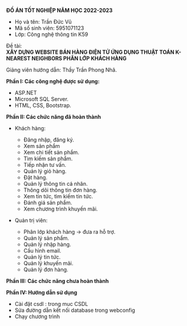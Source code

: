 
**ĐỒ ÁN TỐT NGHIỆP NĂM HỌC 2022-2023**

- Họ và tên: Trần Đức Vũ
- Mã số sinh viên: 5951071123
- Lớp: Công nghệ thông tin K59

Đề tài:  
                **XÂY DỰNG WEBSITE BÁN HÀNG ĐIỆN TỬ**
  **ỨNG DỤNG THUẬT TOÁN K-NEAREST NEIGHBORS PHÂN LỚP KHÁCH HÀNG**

Giảng viên hướng dẫn: Thầy Trần Phong Nhã.

**Phần I: Các công nghệ được sử dụng:**
- ASP.NET 
- Microsoft SQL Server.
- HTML, CSS, Bootstrap.

**Phần II: Các chức năng đã hoàn thành**
  + Khách hàng:
      - Đăng nhập, đăng ký.
      - Xem sản phẩm
      - Xem chi tiết sản phẩm.
      - Tìm kiếm sản phẩm.
      - Tiếp nhận tư vấn.
      - Quản lý giỏ hàng.
      - Đặt hàng.
      - Quản lý thông tin cá nhân.
      - Thông dõi thông tin đơn hàng.
      - Xem tin tức, tìm kiếm tin tức.
      - Đánh giá sản phẩm.
      - Xem chương trình khuyến mãi.

  + Quản trị viên:
      - Phân lớp khách hàng -> đưa ra hỗ trợ.
      - Quản lý sản phẩm.
      - Quản lý nhập hàng.
      - Cấu hình email.
      - Quản lý tin tức.
      - Quản lý khuyến mãi.
      - Quản lý đơn hàng.

**Phần III: Các chức năng chưa hoàn thành**

 
**Phần IV: Hướng dẫn sử dụng**
- Cài đặt csdl : trong muc CSDL
- Sửa đường dẫn kết nối database trong webconfig
- Chạy chương trình
